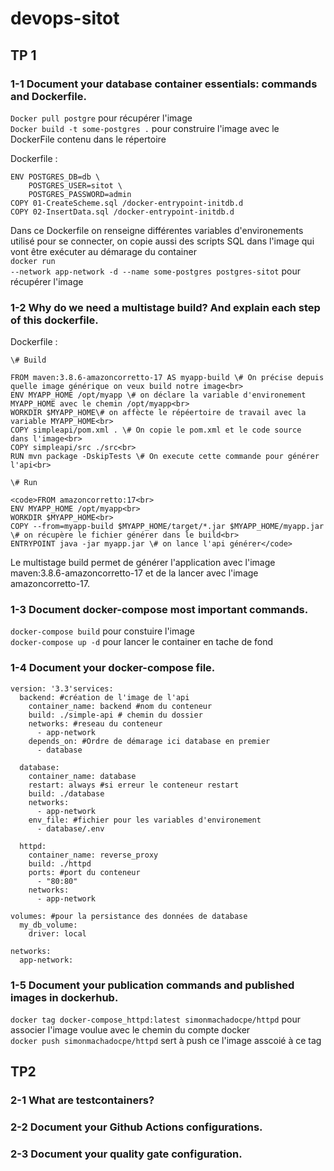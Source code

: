 # devops-sitot

## TP 1

### 1-1 Document your database container essentials: commands and Dockerfile.
<code>Docker pull postgre</code> pour récupérer l'image<br>
<code>Docker build  -t some-postgres .</code> pour construire l'image avec le DockerFile contenu dans le répertoire <br>

Dockerfile :

```FROM postgres:14.1-alpine
ENV POSTGRES_DB=db \
    POSTGRES_USER=sitot \
    POSTGRES_PASSWORD=admin
COPY 01-CreateScheme.sql /docker-entrypoint-initdb.d
COPY 02-InsertData.sql /docker-entrypoint-initdb.d
```

Dans ce Dockerfile on renseigne différentes variables d'environements utilisé pour se connecter, on copie aussi des scripts SQL dans l'image qui vont être exécuter au démarage du container<br>
<code>docker run --network app-network -d --name some-postgres postgres-sitot</code> pour récupérer l'image

### 1-2 Why do we need a multistage build? And explain each step of this dockerfile.

Dockerfile :
```
\# Build

FROM maven:3.8.6-amazoncorretto-17 AS myapp-build \# On précise depuis quelle image générique on veux build notre image<br>
ENV MYAPP_HOME /opt/myapp \# on déclare la variable d'environement MYAPP_HOME avec le chemin /opt/myapp<br>
WORKDIR $MYAPP_HOME\# on affècte le répéertoire de travail avec la variable MYAPP_HOME<br>
COPY simpleapi/pom.xml . \# On copie le pom.xml et le code source  dans l'image<br>
COPY simpleapi/src ./src<br>
RUN mvn package -DskipTests \# On execute cette commande pour générer l'api<br>

\# Run

<code>FROM amazoncorretto:17<br>
ENV MYAPP_HOME /opt/myapp<br>
WORKDIR $MYAPP_HOME<br>
COPY --from=myapp-build $MYAPP_HOME/target/*.jar $MYAPP_HOME/myapp.jar \# on récupère le fichier générer dans le build<br>
ENTRYPOINT java -jar myapp.jar \# on lance l'api générer</code>
```
Le multistage build permet de générer l'application avec l'image  maven:3.8.6-amazoncorretto-17 et de la lancer avec l'image amazoncorretto-17.

### 1-3 Document docker-compose most important commands.
<code>docker-compose build</code> pour constuire l'image<br>
<code>docker-compose up -d</code> pour lancer le container en tache de fond
### 1-4 Document your docker-compose file.
```
version: '3.3'services:
  backend: #création de l'image de l'api
    container_name: backend #nom du conteneur
    build: ./simple-api # chemin du dossier
    networks: #reseau du conteneur
      - app-network
    depends_on: #Ordre de démarage ici database en premier
      - database

  database:
    container_name: database
    restart: always #si erreur le conteneur restart
    build: ./database
    networks:
      - app-network
    env_file: #fichier pour les variables d'environement
      - database/.env

  httpd:
    container_name: reverse_proxy
    build: ./httpd
    ports: #port du conteneur
      - "80:80"
    networks:
      - app-network

volumes: #pour la persistance des données de database
  my_db_volume:
    driver: local

networks:
  app-network:
```

### 1-5 Document your publication commands and published images in dockerhub.

```docker tag docker-compose_httpd:latest simonmachadocpe/httpd```  pour associer l'image voulue avec le chemin du compte docker<br>
```docker push simonmachadocpe/httpd``` sert à push ce l'image asscoié à ce tag 

## TP2

### 2-1 What are testcontainers?

### 2-2 Document your Github Actions configurations.

### 2-3 Document your quality gate configuration.


